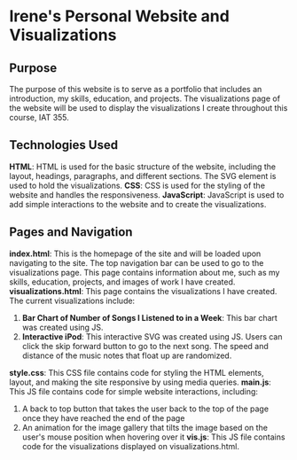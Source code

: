 # Irene's Personal Website and Visualizations

## Purpose
The purpose of this website is to serve as a portfolio that includes an introduction, my skills, education, and projects. The visualizations page of the website will be used to display the visualizations I create throughout this course, IAT 355.

## Technologies Used
**HTML**: HTML is used for the basic structure of the website, including the layout, headings, paragraphs, and different sections. The SVG element is used to hold the visualizations.
**CSS**: CSS is used for the styling of the website and handles the responsiveness.
**JavaScript**: JavaScript is used to add simple interactions to the website and to create the visualizations.

## Pages and Navigation
**index.html**: This is the homepage of the site and will be loaded upon navigating to the site. The top navigation bar can be used to go to the visualizations page. This page contains information about me, such as my skills, education, projects, and images of work I have created.
**visualizations.html**: This page contains the visualizations I have created. The current visualizations include:
1. **Bar Chart of Number of Songs I Listened to in a Week**: This bar chart was created using JS.
2. **Interactive iPod**: This interactive SVG was created using JS. Users can click the skip forward button to go to the next song. The speed and distance of the music notes that float up are randomized.

**style.css**: This CSS file contains code for styling the HTML elements, layout, and making the site responsive by using media queries.
**main.js**: This JS file contains code for simple website interactions, including:
1. A back to top button that takes the user back to the top of the page once they have reached the end of the page
2. An animation for the image gallery that tilts the image based on the user's mouse position when hovering over it
**vis.js**: This JS file contains code for the visualizations displayed on visualizations.html.


